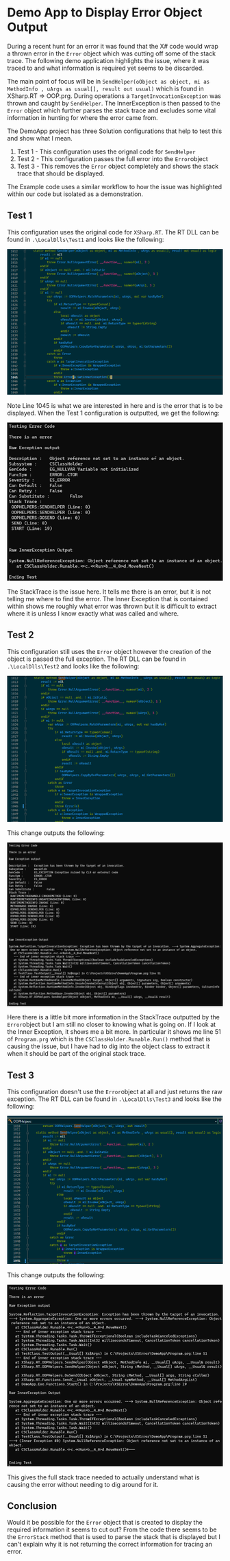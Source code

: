 # Demo App to Display Error Object Output
During a recent hunt for an error it was found that the X# code would wrap a thrown error in the `Error` object which was cutting off some of the stack trace. The following demo application highlights the issue, where it was traced to and what information is required yet seems to be discarded.

The main point of focus will be in `SendHelper(oObject as object, mi as MethodInfo , uArgs as usual[], result out usual)` which is found in XSharp.RT => OOP.prg. During operations a `TargetInvocationException` was thrown and caught by `SendHelper`. The InnerException is then passed to the `Error` object which further parses the stack trace and excludes some vital information in hunting for where the error came from.

The DemoApp project has three Solution configurations that help to test this and show what I mean.

1. Test 1 - This configuration uses the orignal code for `SendHelper`
2. Test 2 - This configuration passes the full error into the `Error`object
3. Test 3 - This removes the `Error` object completely and shows the stack trace that should be displayed.

The Example code uses a similar workflow to how the issue was highlighted within our code but isolated as a demonstration.

## Test 1
This configuration uses the original code for `XSharp.RT`. The RT DLL can be found in `.\LocalDlls\Test1` and looks like the following:

![Test1Code](Images/Test1Code.png)

Note Line 1045 is what we are interested in here and is the error that is to be displayed. When the Test 1 configuration is outputted, we get the following:

![Test1Output](Images/Test1Output.png)

The StackTrace is the issue here. It tells me there is an error, but it is not telling me where to find the error. The Inner Exception that is contained within shows me roughly what error was thrown but it is difficult to extract where it is unless I know exactly what was called and where.

## Test 2
This configuration still uses the `Error` object however the creation of the object is passed the full exception. The RT DLL can be found in `.\LocalDlls\Test2` and looks like the following:

![Test2Code](Images/Test2Code.png)

This change outputs the following:

![Test2Output](Images/Test2Output.png)

Here there is a little bit more information in the StackTrace outputted by the `Error`object but I am still no closer to knowing what is going on. If I look at the Inner Exception, it shows me a bit more. In particular it shows me line 51 of `Program.prg` which is the `CSClassHolder.Runable.Run()` method that is causing the issue, but I have had to dig into the object class to extract it when it should be part of the original stack trace.

## Test 3
This configuration doesn't use the `Error`object at all and just returns the raw exception. The RT DLL can be found in `.\LocalDlls\Test3` and looks like the following:

![Test3Code](Images/Test3Code.png)

This change outputs the following:

![Test3Output](Images/Test3Output.png)

This gives the full stack trace needed to actually understand what is causing the error without needing to dig around for it.


## Conclusion
Would it be possible for the `Error` object that is created to display the required information it seems to cut out? From the code there seems to be the `ErrorStack` method that is used to parse the stack that is displayed but I can't explain why it is not returning the correct information for tracing an error.

